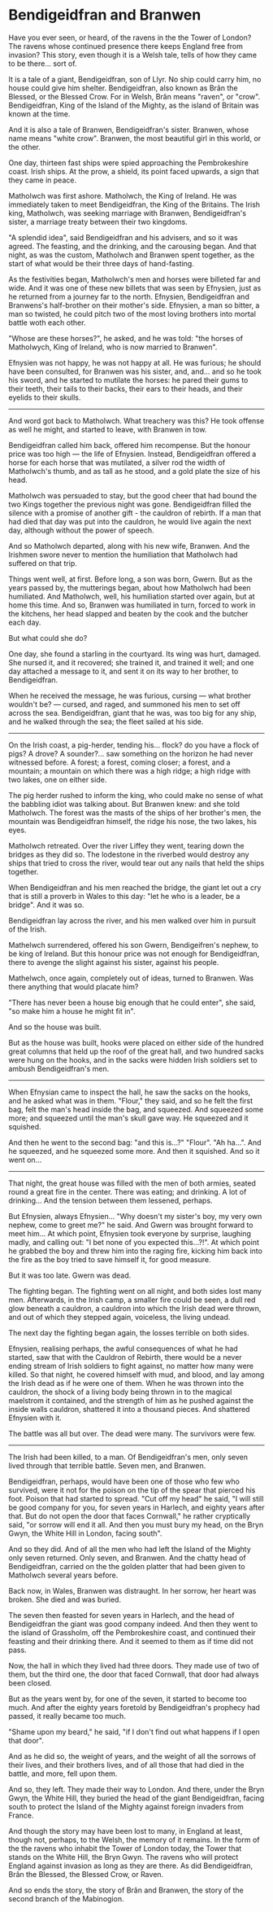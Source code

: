 # Bendigeidfran and Branwen

Have you ever seen, or heard, of the ravens in the the Tower of London? The ravens whose continued presence there keeps England free from invasion? This story, even though it is a Welsh tale, tells of how they came to be there... sort of.

It is a tale of a giant, Bendigeidfran, son of Llyr.  No ship could carry him, no house could give him shelter. Bendigeidfran, also known as Brân the Blessed, or the Blessed Crow. For in Welsh, Brân means "raven", or "crow". Bendigeidfran, King of the Island of the Mighty, as the island of Britain was known at the time.

And it is also a tale of Branwen, Bendigeidfran's sister. Branwen, whose name means "white crow". Branwen, the most beautiful girl in this world, or the other.

One day, thirteen fast ships were spied approaching the Pembrokeshire coast. Irish ships. At the prow, a shield, its point faced upwards, a sign that they came in peace.

Matholwch was first ashore. Matholwch, the King of Ireland. He was immediately taken to meet Bendigeidfran, the King of the Britains. The Irish king, Matholwch, was seeking marriage with Branwen, Bendigeidfran's sister, a marriage treaty between their two kingdoms.

"A splendid idea", said Bendigeidfran and his advisers, and so it was agreed. The feasting, and the drinking, and the carousing began. And that night, as was the custom, Matholwch and Branwen spent together, as the start of what would be their three days of hand-fasting.

As the festivities began, Matholwch's men and horses were billeted far and wide. And it was one of these new billets that was seen by Efnysien, just as he returned from a journey far to the north. Efnysien, Bendigeidfran and Branwens's half-brother on their mother's side. Efnysien, a man so bitter, a man so twisted, he could pitch two of the most loving brothers into mortal battle woth each other.

"Whose are these horses?", he asked, and he was told: "the horses of Matholwych, King of Ireland, who is now married to Branwen".

Efnysien was not happy, he was not happy at all. He was furious; he should have been consulted, for Branwen was his sister, and, and... and so he took his sword, and he started to mutilate the horses: he pared their gums to their teeth, their tails to their backs, their ears to their heads, and their eyelids to their skulls.

---

And word got back to Matholwch. What treachery was this? He took offense as well he might, and started to leave, with Branwen in tow.

Bendigeidfran called him back, offered him recompense. But the honour price was too high — the life of Efnysien. Instead, Bendigeidfran offered a horse for each horse that was mutilated, a silver rod the width of Matholwch's thumb, and as tall as he stood, and a gold plate the size of his head.

Matholwch was persuaded to stay, but the good cheer that had bound the two Kings together the previous night was gone. Bendigeidfran filled the silence with a promise of another gift - the cauldron of rebirth. If a man that had died that day was put into the cauldron, he would live again the next day, although without the power of speech.

And so Matholwch departed, along with his new wife, Branwen. And the Irishmen swore never to mention the humiliation that Matholwch had suffered on that trip.

Things went well, at first. Before long, a son was born, Gwern. But as the years passed by, the mutterings began, about how Matholwch had been humiliated. And Matholwch, well, his humiliation started over again, but at home this time. And so, Branwen was humiliated in turn, forced to work in the kitchens, her head slapped and beaten by the cook and the butcher each day.

But what could she do?

One day, she found a starling in the courtyard. Its wing was hurt, damaged. She nursed it, and it recovered; she trained it, and trained it well; and one day attached a message to it, and sent it on its way to her brother, to Bendigeidfran.

When he received the message, he was furious, cursing — what brother wouldn't be? — cursed, and raged, and summoned his men to set off across the sea. Bendigeidfran, giant that he was, was too big for any ship, and he walked through the sea; the fleet sailed at his side.

---

On the Irish coast, a pig-herder, tending his... flock? do you have a flock of pigs? A drove? A sounder?... saw something on the horizon he had never witnessed before. A forest; a forest, coming closer;  a forest, and a mountain; a mountain on which there was a high ridge; a high ridge with two lakes, one on either side.

The pig herder rushed to inform the king, who could make no sense of what the babbling idiot was talking about. But Branwen knew: and she told Matholwch. The forest was the masts of the ships of her brother's men, the mountain was Bendigeidfran himself, the ridge his nose, the two lakes, his eyes.

Matholwch retreated. Over the river Liffey they went, tearing down the bridges as they did so. The lodestone in the riverbed would destroy any ships that tried to cross the river, would tear out any nails that held the ships together.

When Bendigeidfran and his men reached the bridge, the giant let out a cry that is still a proverb in Wales to this day: "let he who is a leader, be a bridge". And it was so.

Bendigeidfran lay across the river, and his men walked over him in pursuit of the Irish.

Mathelwch surrendered, offered his son Gwern, Bendigeifren's nephew, to be king of Ireland. But this honour price was not enough for Bendigeidfran, there to avenge the slight against his sister, against his people.

Mathelwch, once again, completely out of ideas, turned to Branwen. Was there anything that would placate him?

"There has never been a house big enough that he could enter", she said, "so make him a house he might fit in".

And so the house was built.

But as the house was built, hooks were placed on either side of the hundred great columns that held up the roof of the great hall, and two hundred sacks were hung on the hooks, and in the sacks were hidden Irish soldiers set to ambush Bendigeidfran's men.

---

When Efnysian came to inspect the hall, he saw the sacks on the hooks, and he asked what was in them. "Flour," they said, and so he felt the first bag, felt the man's head inside the bag, and squeezed. And squeezed some more; and squeezed until the man's skull gave way. He squeezed and it squished.

And then he went to the second bag: "and this is...?" "Flour". "Ah ha...". And he squeezed, and he squeezed some more. And then it squished. And so it went on...

---

That night, the great house was filled with the men of both armies, seated round a great fire in the center. There was eating; and drinking. A lot of drinking...  And the tension between them lessened, perhaps.

But Efnysien, always Efnysien... "Why doesn't my sister's boy, my very own nephew, come to greet me?" he said. And Gwern was brought forward to meet him... At which point, Efnysien took everyone by surprise,  laughing madly, and calling out: "I bet none of you expected this...?!". At which point he grabbed the boy and threw him into the raging fire, kicking him back into the fire as the boy tried to save himself it, for good measure.

But it was too late. Gwern was dead.

The fighting began. The fighting went on all night, and both sides lost many men. Afterwards, in the Irish camp, a smaller fire could be seen, a dull red glow beneath a cauldron, a cauldron into which the Irish dead were thrown, and out of which they stepped again, voiceless, the living undead.

The next day the fighting began again, the losses terrible on both sides.

Efnysien, realising perhaps, the awful consequences of what he had started, saw that with the Cauldron of Rebirth, there would be a never ending stream of Irish soldiers to fight against, no matter how many were killed. So that night, he covered himself with mud, and blood, and lay among the Irish dead as if he were one of them. When he was thrown into the cauldron, the shock of a living body being thrown in to the magical maelstrom it contained, and the strength of him as he pushed against the inside walls cauldron, shattered it into a thousand pieces. And shattered Efnysien with it.

The battle was all but over. The dead were many. The survivors were few.

---

The Irish had been killed, to a man. Of Bendigeidfran's men, only seven lived through that terrible battle. Seven men, and Branwen.

Bendigeidfran, perhaps, would have been one of those who few who survived, were it not for the poison on the tip of the spear that pierced his foot. Poison that had started to spread. "Cut off my head" he said, "I will still be good company for you, for seven years in Harlech, and eighty years after that. But do not open the door that faces Cornwall," he rather cryptically said, "or sorrow will end it all. And then you must bury my head, on the Bryn Gwyn, the White Hill in London, facing south".

And so they did. And of all the men who had left the Island of the Mighty only seven returned. Only seven, and Branwen. And the chatty head of Bendigeidfran, carried on the the golden platter that had been given to Matholwch several years before.

Back now, in Wales, Branwen was distraught. In her sorrow, her heart was broken. She died and was buried.

The seven then feasted for seven years in Harlech, and the head of Bendigeidfran the giant was good company indeed. And then they went to the island of Grassholm, off the Pembrokeshire coast, and continued their feasting and their drinking there. And it seemed to them as if time did not pass.

Now, the hall in which they lived had three doors. They made use of two of them, but the third one, the door that faced Cornwall, that door had always been closed.

But as the years went by, for one of the seven, it started to become too much. And after the eighty years foretold by Bendigeidfran's prophecy had passed, it really became too much.

"Shame upon my beard," he said, "if I don't find out what happens if I open that door".

And as he did so, the weight of years, and the weight of all the sorrows of their lives, and their brothers lives, and of all those that had died in the battle, and more, fell upon them.

And so, they left. They made their way to London. And there, under the Bryn Gwyn, the White Hill, they buried the head of the giant Bendigeidfran, facing south to protect the Island of the Mighty against foreign invaders from France.

And though the story may have been lost to many, in England at least, though not, perhaps, to the Welsh, the memory of it remains. In the form of the the ravens who inhabit the Tower of London today, the Tower that stands on the White Hill, the Bryn Gwyn. The ravens who will protect England against invasion as long as they are there. As did Bendigeidfran, Brân the Blessed, the Blessed Crow, or Raven.

And so ends the story, the story of Brân and Branwen, the story of the second branch of the Mabinogion.
